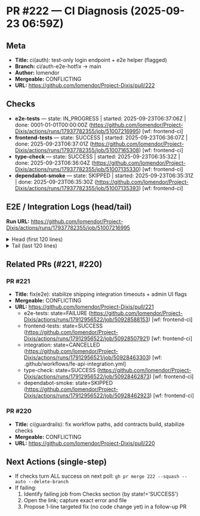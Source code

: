 # PR #222 — CI Diagnosis (2025-09-23 06:59Z)

## Meta
- **Title:** ci(auth): test-only login endpoint + e2e helper (flagged)
- **Branch:** ci/auth-e2e-hotfix → main
- **Author:** lomendor
- **Mergeable:** CONFLICTING
- **URL:** https://github.com/lomendor/Project-Dixis/pull/222

## Checks
- **e2e-tests** — state: IN_PROGRESS | started: 2025-09-23T06:37:06Z | done: 0001-01-01T00:00:00Z (https://github.com/lomendor/Project-Dixis/actions/runs/17937782355/job/51007216995) [wf: frontend-ci]
- **frontend-tests** — state: SUCCESS | started: 2025-09-23T06:36:07Z | done: 2025-09-23T06:37:01Z (https://github.com/lomendor/Project-Dixis/actions/runs/17937782355/job/51007165308) [wf: frontend-ci]
- **type-check** — state: SUCCESS | started: 2025-09-23T06:35:32Z | done: 2025-09-23T06:36:04Z (https://github.com/lomendor/Project-Dixis/actions/runs/17937782355/job/51007135330) [wf: frontend-ci]
- **dependabot-smoke** — state: SKIPPED | started: 2025-09-23T06:35:31Z | done: 2025-09-23T06:35:30Z (https://github.com/lomendor/Project-Dixis/actions/runs/17937782355/job/51007135393) [wf: frontend-ci]

## E2E / Integration Logs (head/tail)
**Run URL:** https://github.com/lomendor/Project-Dixis/actions/runs/17937782355/job/51007216995

<details><summary>Head (first 120 lines)</summary>

```
```
</details>

<details><summary>Tail (last 120 lines)</summary>

```
```
</details>

## Related PRs (#221, #220)
### PR #221
- **Title:** fix(e2e): stabilize shipping integration timeouts + admin UI flags
- **Mergeable:** CONFLICTING
- **URL:** https://github.com/lomendor/Project-Dixis/pull/221
  - e2e-tests: state=FAILURE (https://github.com/lomendor/Project-Dixis/actions/runs/17912956522/job/50928588153) [wf: frontend-ci]
  - frontend-tests: state=SUCCESS (https://github.com/lomendor/Project-Dixis/actions/runs/17912956522/job/50928507921) [wf: frontend-ci]
  - integration: state=CANCELLED (https://github.com/lomendor/Project-Dixis/actions/runs/17912956521/job/50928463303) [wf: .github/workflows/fe-api-integration.yml]
  - type-check: state=SUCCESS (https://github.com/lomendor/Project-Dixis/actions/runs/17912956522/job/50928462873) [wf: frontend-ci]
  - dependabot-smoke: state=SKIPPED (https://github.com/lomendor/Project-Dixis/actions/runs/17912956522/job/50928462923) [wf: frontend-ci]

### PR #220
- **Title:** ci(guardrails): fix workflow paths, add contracts build, stabilize checks
- **Mergeable:** CONFLICTING
- **URL:** https://github.com/lomendor/Project-Dixis/pull/220

## Next Actions (single-step)
- If checks turn ALL success on next poll: `gh pr merge 222 --squash --auto --delete-branch`
- If failing:
  1) Identify failing job from Checks section (by state\!='SUCCESS')
  2) Open the link; capture exact error and file
  3) Propose 1-line targeted fix (no code change yet) in a follow-up PR
